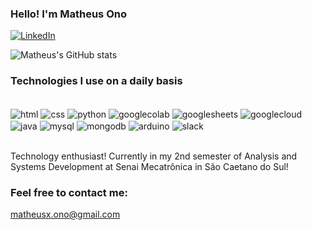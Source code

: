 
### Hello! I'm Matheus Ono

[![LinkedIn](https://img.shields.io/badge/LinkedIn-0077B5?style=for-the-badge&logo=linkedin&logoColor=white)](https://www.linkedin.com/in/matheus-ono/)

![Matheus's GitHub stats](https://github-readme-stats.vercel.app/api?username=Matheus-ono&show_icons=true&theme=dracula)

### Technologies I use on a daily basis

<div style = "display: inline_block"><br/>
  <img align = "center" alt = "html" src="https://img.shields.io/badge/HTML-239120?style=for-the-badge&logo=html5&logoColor=white"/>
  <img align = "center" alt = "css" src="https://img.shields.io/badge/CSS-239120?&style=for-the-badge&logo=css3&logoColor=white"/>
  <img align = "center" alt = "python" src="https://img.shields.io/badge/Python-14354C?style=for-the-badge&logo=python&logoColor=white"/>
  <img align = "center" alt = "googlecolab" src="https://img.shields.io/badge/Colab-F9AB00?style=for-the-badge&logo=googlecolab&color=525252"/>
  <img align = "center" alt = "googlesheets" src="https://img.shields.io/badge/Google%20Sheets-34A853?style=for-the-badge&logo=google-sheets&logoColor=white)"/>
  <img align = "center" alt = "googlecloud" src="https://img.shields.io/badge/Google_Cloud-4285F4?style=for-the-badge&logo=google-cloud&logoColor=white"/>
  <img align = "center" alt = "java" src="https://img.shields.io/badge/Java-ED8B00?style=for-the-badge&logo=openjdk&logoColor=white"/>
  <img align = "center" alt = "mysql" src="https://img.shields.io/badge/MySQL-00000F?style=for-the-badge&logo=mysql&logoColor=white"/>
  <img align = "center" alt = "mongodb" src="https://img.shields.io/badge/MongoDB-4EA94B?style=for-the-badge&logo=mongodb&logoColor=white"/>
  <img align = "center" alt = "arduino" src="https://img.shields.io/badge/Arduino_IDE-00979D?style=for-the-badge&logo=arduino&logoColor=white"/>
  <img align = "center" alt = "slack" src="https://img.shields.io/badge/Slack-4A154B?style=for-the-badge&logo=slack&logoColor=white"/>
</div><br/>

Technology enthusiast! Currently in my 2nd semester of Analysis and Systems Development at Senai Mecatrônica in São Caetano do Sul!

### Feel free to contact me:
matheusx.ono@gmail.com




